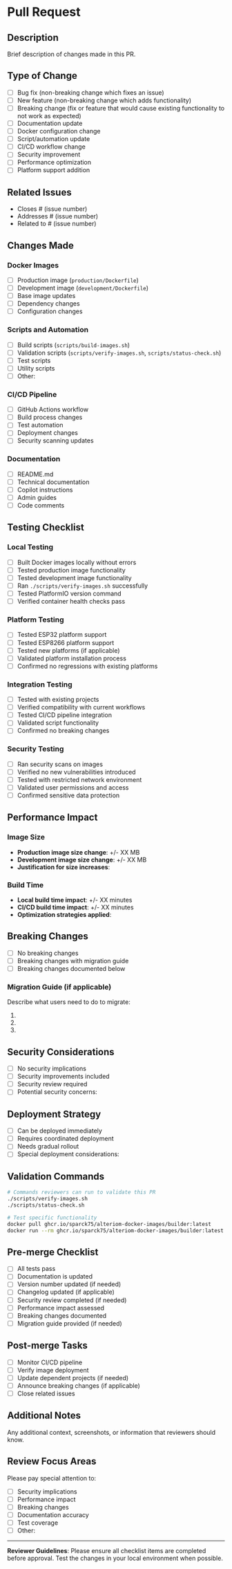 # Pull Request

## Description
Brief description of changes made in this PR.

## Type of Change
- [ ] Bug fix (non-breaking change which fixes an issue)
- [ ] New feature (non-breaking change which adds functionality)
- [ ] Breaking change (fix or feature that would cause existing functionality to not work as expected)
- [ ] Documentation update
- [ ] Docker configuration change
- [ ] Script/automation update
- [ ] CI/CD workflow change
- [ ] Security improvement
- [ ] Performance optimization
- [ ] Platform support addition

## Related Issues
- Closes # (issue number)
- Addresses # (issue number)
- Related to # (issue number)

## Changes Made
### Docker Images
- [ ] Production image (`production/Dockerfile`)
- [ ] Development image (`development/Dockerfile`)
- [ ] Base image updates
- [ ] Dependency changes
- [ ] Configuration changes

### Scripts and Automation
- [ ] Build scripts (`scripts/build-images.sh`)
- [ ] Validation scripts (`scripts/verify-images.sh`, `scripts/status-check.sh`)
- [ ] Test scripts
- [ ] Utility scripts
- [ ] Other: 

### CI/CD Pipeline
- [ ] GitHub Actions workflow
- [ ] Build process changes
- [ ] Test automation
- [ ] Deployment changes
- [ ] Security scanning updates

### Documentation
- [ ] README.md
- [ ] Technical documentation
- [ ] Copilot instructions
- [ ] Admin guides
- [ ] Code comments

## Testing Checklist
### Local Testing
- [ ] Built Docker images locally without errors
- [ ] Tested production image functionality
- [ ] Tested development image functionality
- [ ] Ran `./scripts/verify-images.sh` successfully
- [ ] Tested PlatformIO version command
- [ ] Verified container health checks pass

### Platform Testing
- [ ] Tested ESP32 platform support
- [ ] Tested ESP8266 platform support
- [ ] Tested new platforms (if applicable)
- [ ] Validated platform installation process
- [ ] Confirmed no regressions with existing platforms

### Integration Testing
- [ ] Tested with existing projects
- [ ] Verified compatibility with current workflows
- [ ] Tested CI/CD pipeline integration
- [ ] Validated script functionality
- [ ] Confirmed no breaking changes

### Security Testing
- [ ] Ran security scans on images
- [ ] Verified no new vulnerabilities introduced
- [ ] Tested with restricted network environment
- [ ] Validated user permissions and access
- [ ] Confirmed sensitive data protection

## Performance Impact
### Image Size
- **Production image size change**: +/- XX MB
- **Development image size change**: +/- XX MB
- **Justification for size increases**: 

### Build Time
- **Local build time impact**: +/- XX minutes
- **CI/CD build time impact**: +/- XX minutes
- **Optimization strategies applied**: 

## Breaking Changes
- [ ] No breaking changes
- [ ] Breaking changes with migration guide
- [ ] Breaking changes documented below

### Migration Guide (if applicable)
Describe what users need to do to migrate:

1. 
2. 
3. 

## Security Considerations
- [ ] No security implications
- [ ] Security improvements included
- [ ] Security review required
- [ ] Potential security concerns: 

## Deployment Strategy
- [ ] Can be deployed immediately
- [ ] Requires coordinated deployment
- [ ] Needs gradual rollout
- [ ] Special deployment considerations: 

## Validation Commands
```bash
# Commands reviewers can run to validate this PR
./scripts/verify-images.sh
./scripts/status-check.sh

# Test specific functionality
docker pull ghcr.io/sparck75/alteriom-docker-images/builder:latest
docker run --rm ghcr.io/sparck75/alteriom-docker-images/builder:latest --version
```

## Pre-merge Checklist
- [ ] All tests pass
- [ ] Documentation is updated
- [ ] Version number updated (if needed)
- [ ] Changelog updated (if applicable)
- [ ] Security review completed (if needed)
- [ ] Performance impact assessed
- [ ] Breaking changes documented
- [ ] Migration guide provided (if needed)

## Post-merge Tasks
- [ ] Monitor CI/CD pipeline
- [ ] Verify image deployment
- [ ] Update dependent projects (if needed)
- [ ] Announce breaking changes (if applicable)
- [ ] Close related issues

## Additional Notes
Any additional context, screenshots, or information that reviewers should know.

## Review Focus Areas
Please pay special attention to:
- [ ] Security implications
- [ ] Performance impact
- [ ] Breaking changes
- [ ] Documentation accuracy
- [ ] Test coverage
- [ ] Other: 

---

**Reviewer Guidelines**: Please ensure all checklist items are completed before approval. Test the changes in your local environment when possible.